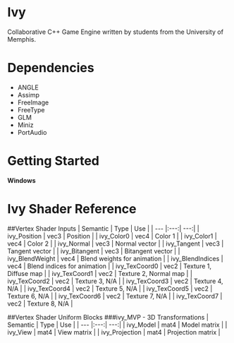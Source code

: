 # Ivy
Collaborative C++ Game Engine written by students from the University of Memphis. 

# Dependencies 
* ANGLE
* Assimp
* FreeImage
* FreeType
* GLM
* Miniz
* PortAudio 

# Getting Started
**Windows** 

# Ivy Shader Reference
##Vertex Shader Inputs
| Semantic | Type | Use |
| --- |:---:| ---:|
| ivy_Position | vec3 | Position |
| ivy_Color0 | vec4 | Color 1 |
| ivy_Color1 | vec4 | Color 2 |
| ivy_Normal | vec3 | Normal vector |
| ivy_Tangent | vec3 | Tangent vector |
| ivy_Bitangent | vec3 | Bitangent vector |
| ivy_BlendWeight | vec4 | Blend weights for animation |
| ivy_BlendIndices | vec4 | Blend indices for animation |
| ivy_TexCoord0 | vec2 | Texture 1, Diffuse map |
| ivy_TexCoord1 | vec2 | Texture 2, Normal map |
| ivy_TexCoord2 | vec2 | Texture 3, N/A |
| ivy_TexCoord3 | vec2 | Texture 4, N/A |
| ivy_TexCoord4 | vec2 | Texture 5, N/A |
| ivy_TexCoord5 | vec2 | Texture 6, N/A |
| ivy_TexCoord6 | vec2 | Texture 7, N/A |
| ivy_TexCoord7 | vec2 | Texture 8, N/A |

##Vertex Shader Uniform Blocks
###ivy_MVP - 3D Transformations
| Semantic | Type | Use |
| --- |:---:| ---:|
| ivy_Model | mat4 | Model matrix |
| ivy_View | mat4 | View matrix |
| ivy_Projection | mat4 | Projection matrix |
